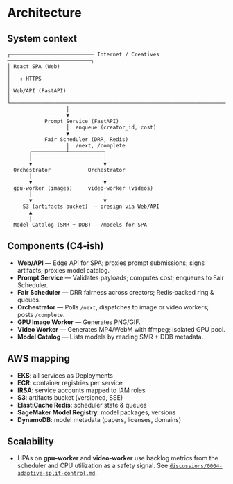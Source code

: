 
# Architecture

## System context

```text
┌─────────────────────────── Internet / Creatives ───────────────────────────┐
│ React SPA (Web)                                                            │
│   ↕ HTTPS                                                                  │
│ Web/API (FastAPI)                                                          │
└────────────────────────────────────────────────────────────────────────────┘
                   │
                   ▼
            Prompt Service (FastAPI)
                   │  enqueue (creator_id, cost)
                   ▼
            Fair Scheduler (DRR, Redis)
                   │  /next, /complete
       ┌───────────┴───────────┐
       │                       │
       ▼                       ▼
  Orchestrator            Orchestrator
       │                       │
       ▼                       ▼
  gpu‑worker (images)     video‑worker (videos)
       │                       │
       ▼                       ▼
     S3 (artifacts bucket)  — presign via Web/API
       ▲
       │
  Model Catalog (SMR + DDB) — /models for SPA
```

## Components (C4‑ish)

- **Web/API** — Edge API for SPA; proxies prompt submissions; signs artifacts; proxies model catalog.
- **Prompt Service** — Validates payloads; computes cost; enqueues to Fair Scheduler.
- **Fair Scheduler** — DRR fairness across creators; Redis‑backed ring & queues.
- **Orchestrator** — Polls `/next`, dispatches to image or video workers; posts `/complete`.
- **GPU Image Worker** — Generates PNG/GIF.
- **Video Worker** — Generates MP4/WebM with ffmpeg; isolated GPU pool.
- **Model Catalog** — Lists models by reading SMR + DDB metadata.

## AWS mapping

- **EKS**: all services as Deployments
- **ECR**: container registries per service
- **IRSA**: service accounts mapped to IAM roles
- **S3**: artifacts bucket (versioned, SSE)
- **ElastiCache Redis**: scheduler state & queues
- **SageMaker Model Registry**: model packages, versions
- **DynamoDB**: model metadata (papers, licenses, domains)

## Scalability

- HPAs on **gpu‑worker** and **video‑worker** use backlog metrics from the
  scheduler and CPU utilization as a safety signal. See
  [`discussions/0004-adaptive-split-control.md`](./discussions/0004-adaptive-split-control.md).
